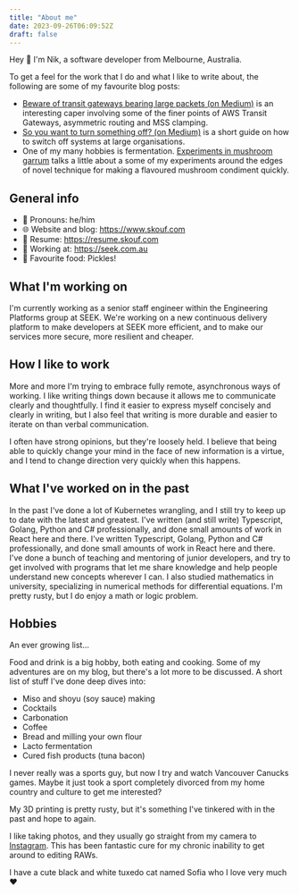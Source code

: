 ```yaml
---
title: "About me"
date: 2023-09-26T06:09:52Z
draft: false
---
```


Hey 👋 I'm Nik, a software developer from Melbourne, Australia.

To get a feel for the work that I do and what I like to write about, the following are some of my favourite blog posts:

* [Beware of transit gateways bearing large packets (on Medium)](https://medium.com/seek-blog/beware-of-transit-gateways-bearing-large-packets-77702c4c1b20)
  is an interesting caper involving some of the finer points of AWS Transit Gateways, asymmetric routing and MSS clamping.
* [So you want to turn something off? (on Medium)](https://medium.com/seek-blog/so-you-want-to-turn-something-off-cd7bc9c40362) is
  a short guide on how to switch off systems at large organisations.
* One of my many hobbies is fermentation.
  [Experiments in mushroom garrum](https://www.skouf.com/posts/experiments-in-mushroom-garrum/) talks a little about a
  some of my experiments around the edges of novel technique for making a flavoured mushroom condiment quickly.

## General info

- 🧔 Pronouns: he/him
- 🌐 Website and blog: https://www.skouf.com
- 📄 Resume: https://resume.skouf.com
- 💼 Working at: https://seek.com.au
- 🍳 Favourite food: Pickles!

## What I'm working on

I'm currently working as a senior staff engineer within the Engineering Platforms group at SEEK.
We're working on a new continuous delivery platform to make developers at SEEK more efficient, and
to make our services more secure, more resilient and cheaper.

## How I like to work

More and more I'm trying to embrace fully remote, asynchronous ways of working.
I like writing things down because it allows me to communicate clearly and thoughtfully.
I find it easier to express myself concisely and clearly in writing, but I also feel that writing is more durable
and easier to iterate on than verbal communication.

I often have strong opinions, but they're loosely held.
I believe that being able to quickly change your mind in the face of new information is a virtue, and I tend to change
direction very quickly when this happens.

## What I've worked on in the past

In the past I've done a lot of Kubernetes wrangling, and I still try to keep up to date with the latest and greatest.
I've written (and still write) Typescript, Golang, Python and C# professionally, and done small amounts of work in React here and there.
I've written Typescript, Golang, Python and C# professionally, and done small amounts of work in React here and there.
I've done a bunch of teaching and mentoring of junior developers, and try to get involved with programs that let me
share knowledge and help people understand new concepts wherever I can.
I also studied mathematics in university, specializing in numerical methods for differential equations.
I'm pretty rusty, but I do enjoy a math or logic problem.

## Hobbies

An ever growing list...

Food and drink is a big hobby, both eating and cooking.
Some of my adventures are on my blog, but there's a lot more to be discussed.
A short list of stuff I've done deep dives into:

- Miso and shoyu (soy sauce) making
- Cocktails
- Carbonation
- Coffee
- Bread and milling your own flour
- Lacto fermentation
- Cured fish products (tuna bacon)

I never really was a sports guy, but now I try and watch Vancouver Canucks games.
Maybe it just took a sport completely divorced from my home country and culture to get me interested?

My 3D printing is pretty rusty, but it's something I've tinkered with in the past and hope to again.

I like taking photos, and they usually go straight from my camera to [Instagram](https://www.instagram.com/nskoufis/).
This has been fantastic cure for my chronic inability to get around to editing RAWs.

I have a cute black and white tuxedo cat named Sofia who I love very much ❤️
